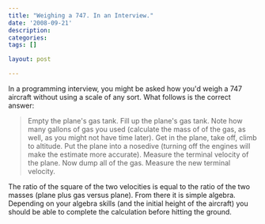 ```yaml
---
title: "Weighing a 747. In an Interview."
date: '2008-09-21'
description:
categories:
tags: []

layout: post

---
```

In a programming interview, you might be asked how you'd weigh a 747 aircraft without using a scale of any sort. What follows is the correct answer:

<blockquote>Empty the plane's gas tank. Fill up the plane's gas tank. Note how many gallons of gas you used (calculate the mass of of the gas, as well, as you might not have time later). Get in the plane, take off, climb to altitude. Put the plane into a nosedive (turning off the engines will make the estimate more accurate). Measure the terminal velocity of the plane. Now dump all of the gas. Measure the new terminal velocity.</blockquote>

The ratio of the square of the two velocities is equal to the ratio of the two masses (plane plus gas versus plane). From there it is simple algebra. Depending on your algebra skills (and the initial height of the aircraft) you should be able to complete the calculation before hitting the ground.
